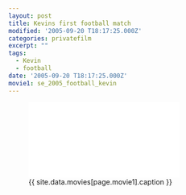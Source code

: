 ```yaml
---
layout: post
title: Kevins first football match
modified: '2005-09-20 T18:17:25.000Z'
categories: privatefilm
excerpt: ""
tags:
  - Kevin
  - football
date: '2005-09-20 T18:17:25.000Z'
movie1: se_2005_football_kevin
---
```


<figure>
<iframe src="{{ site.commonurl }}/movies/{{ site.data.movies[page.movie1].file }}" width="{{ site.data.movies[page.movie1].width }}" height="{{ site.data.movies[page.movie1].height }}" frameborder="0">
</iframe>
<figcaption> {{ site.data.movies[page.movie1].caption }} </figcaption>
</figure>

